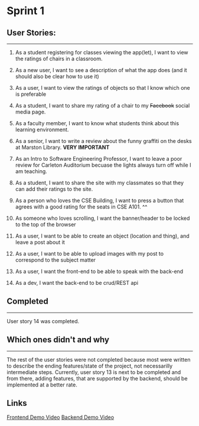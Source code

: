 # Sprint 1
## User Stories:
---
1. As a student registering for classes viewing the app(let), I want to view the ratings of chairs in a classroom.

2. As a new user, I want to see a description of what the app does (and it should also be clear how to use it)

3. As a user, I want to view the ratings of objects so that I know which one is preferable

4. As a student, I want to share my rating of a chair to my ~~Facebook~~ social media page.

5. As a faculty member, I want to know what students think about this learning environment.

6. As a senior, I want to write a review about the funny graffiti on the desks at Marston Library. **VERY IMPORTANT**

7. As an Intro to Software Engineering Professor, I want to leave a poor review for Carleton Auditorium becuase the lights always turn off while I am teaching.

8. As a student, I want to share the site with my classmates so that they can add their ratings to the site.

9. As a person who loves the CSE Building, I want to press a button that agrees with a good rating for the seats in CSE A101. ^^

10. As someone who loves scrolling, I want the banner/header to be locked to the top of the browser

11. As a user, I want to be able to create an object (location and thing), and leave a post about it

12. As a user, I want to be able to upload images with my post to correspond to the subject matter

13. As a user, I want the front-end to be able to speak with the back-end

14. As a dev, I want the back-end to be crud/REST api

## Completed
---
User story 14 was completed.

## Which ones didn't and why
---
The rest of the user stories were not completed because most were written to describe the ending features/state of the project,
not necessarilly intermediate steps. Currently, user story 13 is next to be completed and from there, adding features, that are
supported by the backend, should be implemented at a better rate.

## Links
[Frontend Demo Video]()
[Backend Demo Video]()
